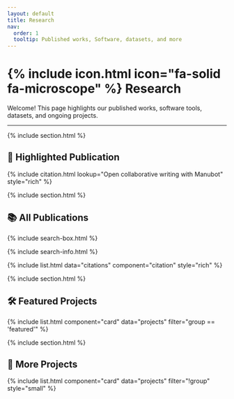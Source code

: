 ```yaml
---
layout: default
title: Research
nav:
  order: 1
  tooltip: Published works, Software, datasets, and more
---
```


# {% include icon.html icon="fa-solid fa-microscope" %} Research

Welcome! This page highlights our published works, software tools, datasets, and ongoing projects.

---

{% include section.html %}

## 🔬 Highlighted Publication

{% include citation.html lookup="Open collaborative writing with Manubot" style="rich" %}

{% include section.html %}

## 📚 All Publications

{% include search-box.html %}

{% include search-info.html %}

{% include list.html data="citations" component="citation" style="rich" %}

{% include section.html %}

## 🛠️ Featured Projects

{% include list.html component="card" data="projects" filter="group == 'featured'" %}

{% include section.html %}

## 📁 More Projects

{% include list.html component="card" data="projects" filter="!group" style="small" %}

